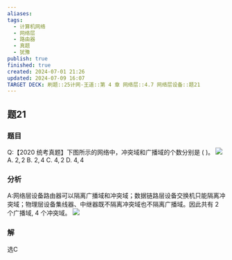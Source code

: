 ```yaml
---
aliases: 
tags:
  - 计算机网络
  - 网络层
  - 路由器
  - 真题
  - 犹豫
publish: true
finished: true
created: 2024-07-01 21:26
updated: 2024-07-09 16:07
TARGET DECK: 刷题::25计网-王道::第 4 章 网络层::4.7 网络层设备::题21
---
```


## 题21
### 题目
Q:【2020 统考真题】下图所示的网络中，冲突域和广播域的个数分别是 ( )。
![](https://img.hwenyi.tech/202406021136380.webp)
A. $2,2$ B. $2,4$ C. $4,2$ D. $4,4$
### 分析
A:网络层设备路由器可以隔离广播域和冲突域；数据链路层设备交换机只能隔离冲突域；物理层设备集线器、中继器既不隔离冲突域也不隔离广播域。因此共有 2 个广播域, 4 个冲突域。
![](https://img.hwenyi.tech/202407091608426.webp)
### 解
选C
